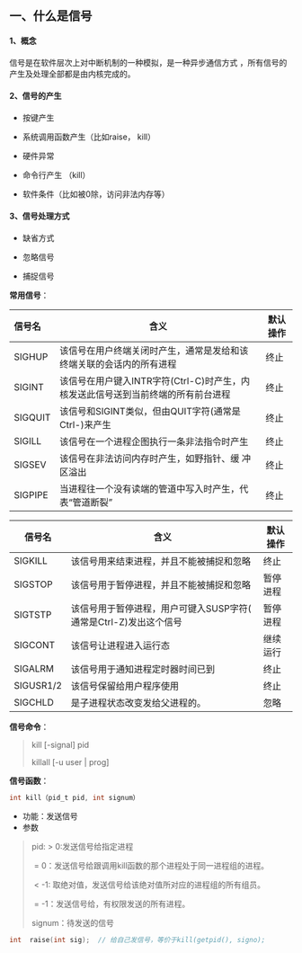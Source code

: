 ## 一、什么是信号

#### 1、概念

信号是在软件层次上对中断机制的一种模拟，是一种异步通信方式 ，所有信号的产生及处理全部都是由内核完成的。

#### 2、信号的产生

- 按键产生

- 系统调用函数产生（比如raise， kill）

- 硬件异常

- 命令行产生 （kill）

- 软件条件（比如被0除，访问非法内存等）

#### 3、信号处理方式

- 缺省方式

- 忽略信号

- 捕捉信号

**常用信号**：

| 信号名  | 含义                                                         | 默认操作 |
| :------ | ------------------------------------------------------------ | -------- |
| SIGHUP  | 该信号在用户终端关闭时产生，通常是发给和该   终端关联的会话内的所有进程 | 终止     |
| SIGINT  | 该信号在用户键入INTR字符(Ctrl-C)时产生，内   核发送此信号送到当前终端的所有前台进程 | 终止     |
| SIGQUIT | 该信号和SIGINT类似，但由QUIT字符(通常是   Ctrl-\)来产生      | 终止     |
| SIGILL  | 该信号在一个进程企图执行一条非法指令时产生                   | 终止     |
| SIGSEV  | 该信号在非法访问内存时产生，如野指针、缓   冲区溢出          | 终止     |
| SIGPIPE | 当进程往一个没有读端的管道中写入时产生，代   表“管道断裂”    | 终止     |

| 信号名    | 含义                                                         | 默认操作 |
| --------- | ------------------------------------------------------------ | -------- |
| SIGKILL   | 该信号用来结束进程，并且不能被捕捉和忽略                     | 终止     |
| SIGSTOP   | 该信号用于暂停进程，并且不能被捕捉和忽略                     | 暂停进程 |
| SIGTSTP   | 该信号用于暂停进程，用户可键入SUSP字符(   通常是Ctrl-Z)发出这个信号 | 暂停进程 |
| SIGCONT   | 该信号让进程进入运行态                                       | 继续运行 |
| SIGALRM   | 该信号用于通知进程定时器时间已到                             | 终止     |
| SIGUSR1/2 | 该信号保留给用户程序使用                                     | 终止     |
| SIGCHLD   | 是子进程状态改变发给父进程的。                               | 忽略     |

**信号命令**：

>kill [-signal] pid
>
>killall [-u  user | prog]

**信号函数**：

```c
int kill（pid_t pid, int signum）
```

- 功能：发送信号
- 参数

>pid:  > 0:发送信号给指定进程
>
>​       = 0：发送信号给跟调用kill函数的那个进程处于同一进程组的进程。
>
>​       < -1: 取绝对值，发送信号给该绝对值所对应的进程组的所有组员。
>
>​       = -1：发送信号给，有权限发送的所有进程。
>
> signum：待发送的信号

```c
int  raise(int sig);  // 给自己发信号，等价于kill(getpid(), signo);
```



